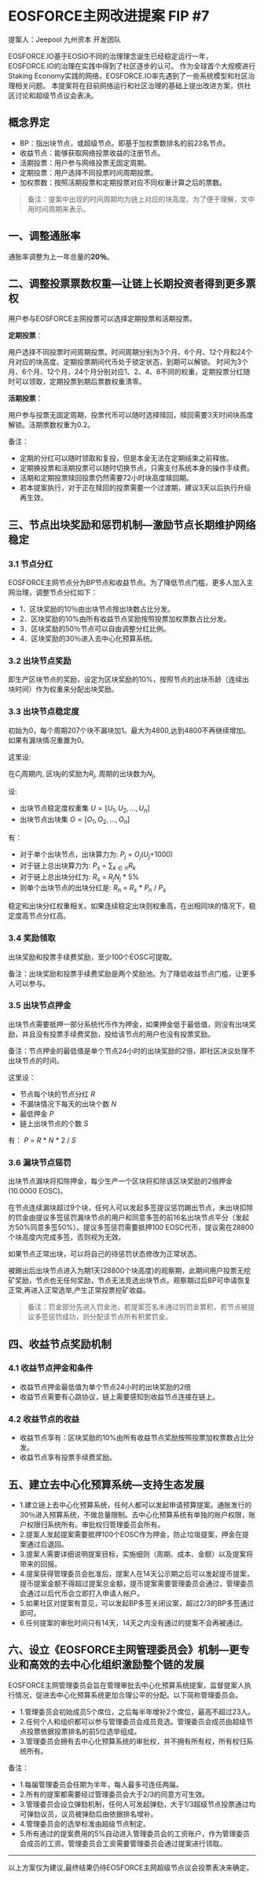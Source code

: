 # EOSFORCE主网改进提案 FIP #7

提案人：Jeepool 九州资本 开发团队

EOSFORCE.IO基于EOSIO不同的治理理念诞生已经稳定运行一年，EOSFORCE.IO的治理在实践中得到了社区逐步的认可。
作为全球首个大规模进行Staking Economy实践的网络，EOSFORCE.IO率先遇到了一些系统模型和社区治理相关问题。
本提案将在目前网络运行和社区治理的基础上提出改进方案，供社区讨论和超级节点议会表决。

## 概念界定

- BP：指出块节点，或超级节点。即基于加权票数排名的前23名节点。
- 收益节点：能够获取网络投票收益的注册节点。
- 活期投票：用户参与网络投票无固定周期。
- 定期投票：用户选择不同投票时间周期投票。
- 加权票数：按照活期投票和定期投票对应不同权重计算之后的票数。

> 备注：提案中出现的时间周期均为链上对应的块高度。为了便于理解，文中用时间周期来表示。

## 一、调整通胀率

通胀率调整为上一年总量的**20％**。

## 二、调整投票票数权重—让链上长期投资者得到更多票权

用户参与EOSFORCE主网投票可以选择定期投票和活期投票。

**定期投票**：

用户选择不同投票时间周期投票。时间周期分别为3个月、6个月、12个月和24个月对应的块高度。定期投票期间代币处于锁定状态，到期可以解锁。
时间为3个月、6个月、12个月，24个月分别对应1、2、4、8不同的权重，定期投票分红随时可以领取，定期投票到期后票数权重清零。

**活期投票**：

用户参与投票无固定周期，投票代币可以随时选择赎回，赎回需要3天时间块高度解锁。活期票数权重为0.2。

备注：

- 定期的分红可以随时领取和复投，但是本金无法在定期结束之前释放。
- 定期换投票和活期投票可以随时切换节点，只需支付系统本身的操作手续费。
- 活期和定期投票赎回投票仍然需要72小时块高度赎回期。
- 若本提案执行，对于正在赎回的投票需要一个过渡期，建议3天以后执行升级再生效。

## 三、节点出块奖励和惩罚机制—激励节点长期维护网络稳定

### 3.1 节点分红

EOSFORCE主网节点分为BP节点和收益节点。为了降低节点门槛，更多人加入主网治理，调整节点分红如下：

- 1．区块奖励的10％由出块节点按出块数占比分发。
- 2．区块奖励的10%由所有收益节点奖励按照投票加权票数占比分发。
- 3．区块奖励的50％节点可以自由调整分红比例。
- 4．区块奖励的30％进入去中心化预算系统。

### 3.2 出块节点奖励

即生产区块节点的奖励，设定为区块奖励的10%，按照节点的出块币龄（连续出块时间）作为权重来分配出块奖励。

### 3.3 出块节点稳定度

初始为0，每个周期207个块不漏块加1。最大为4800,达到4800不再继续增加。如果有漏块情况重置为0。

这里设:

在$C_j$周期内, 区块$j$的奖励为$R_j$, 周期的出块数为$N_j$,

设:

- 出块节点稳定度权重集 $U=[U_1, U_2, ... , U_n]$
- 出块节点出块集 $O=[O_1, O_2, ... , O_n]$

有：

- 对于单个出块节点，出块算力为: $P_j$ = $O_j$($U_j$+1000)
- 对于链上总出块算力为: $P_s$ = $∑_{k∈n}R_k$
- 对于链上总出块分红为: $R_s$ = $R_j$$N_j$ * 5%
- 则单个出块节点的出块分红是: $R_n$ = $R_s$ * $P_n$ / $P_s$

稳定和出块分红权重相关。如果连续稳定出块则权重高，在出相同块的情况下，稳定度高节点分红高。

### 3.4 奖励领取

出块奖励和投票手续费奖励，至少100个EOSC可提取。

备注：出块奖励和投票手续费奖励是两个奖励池。为了降低收益节点门槛，让更多人可以参与。

### 3.5 出块节点押金

出块节点需要抵押一部分系统代币作为押金，如果押金低于最低值，则没有出块奖励，并且没有投票手续费奖励，投给该节点的用户也没有投票奖励。

备注：节点押金的最低值是单个节点24小时的出块奖励的2倍，即社区决议处理不出块节点的时间。

这里设：

- 节点每个块的节点分红 $R$
- 不漏块情况下每天的出块个数 $N$
- 最低押金 $P$
- 链上出块节点的个数 $S$

有：
    $P$ = $R$ * $N$ * 2 / $S$

### 3.6 漏块节点惩罚

出块节点漏块将扣除押金，每少生产一个区块将扣除该区块奖励的2倍押金(10.0000 EOSC)。

在节点连续漏块超过9个块，任何人可以发起多签提议惩罚踢出节点，未出块扣除的罚金由提议多签惩罚漏块节点的用户和同意多签的前16名出块节点平分（发起方50%同意多签50%）。提议多签惩罚需要抵押100 EOSC代币，提议需在28800个块高度内完成多签，否则视为无效。

如果节点正常出块，可以将自己的待惩罚状态修改为正常状态。

被踢出后出块节点进入为期1天(28800个块高度)的观察期，此期间用户投票无挖矿奖励，节点也无任何奖励，节点无法竞选出块节点。观察期过后BP可申请恢复正常,再进入正常选举,产生正常投票挖矿收益。
> 备注：罚金部分先进入罚金池，若提案签名未通过则罚金累积，若节点被提议多签惩罚成功，则分配该节点所有积累罚金。

## 四、收益节点奖励机制

### 4.1 收益节点押金和条件
 + 收益节点押金最低值为单个节点24小时的出块奖励的2倍
 + 收益节点需要有心跳协议，链上需要感知到收益节点连接在链上。

### 4.2 收益节点的收益
+ 收益节点享有：区块奖励的10%由所有收益节点奖励按照投票加权票数占比分发。
+ 收益节点享有投票手续费奖励。

## 五、建立去中心化预算系统—支持生态发展

- 1.建立链上去中心化预算系统，任何人都可以发起申请预算提案。通胀发行的30％进入预算系统，不做总量限制。去中心化预算系统有单独的账户权限，账户权限归系统所有。审批权归管理委员会所有。
- 2.提案人发起提案需要抵押100个EOSC作为押金，防止垃圾提案，押金在提案通过后退回。
- 3.提案人需要详细说明提案目标，实施细则（周期、成本、金额）以及提案将带来的回报。
- 4.提案获得管理委员会批准后，提案人在14天公示期之后可以发起提币提案，提币提案金额不得超过提案总金额，提币提案需要管理委员会通过，管理委员会通过以后代币会立即打入申请人帐户。
- 5.如果社区对提案有意见，可以发起BP多签关闭议案，超过2/3的BP多签通过即可。
- 6.任何提案的审批时间只有14天，14天之内没有通过的提案不会再被通过。


## 六、设立《EOSFORCE主网管理委员会》机制—更专业和高效的去中心化组织激励整个链的发展

EOSFORCE主网管理委员会旨在管理审批去中心化预算系统提案，监督提案人执行情况，促进去中心化预算系统更加合理公平的分配。以下简称管理委员会。

- 1.管理委员会初始成员5个席位，之后每半年增补2个席位，最高不超过23人。
- 2.任何个人和组织都可以参与管理委员会成员竞选。管理委员会成员由超级节点投票依据投票排名的前5位选举组成。
- 3.管理委员会拥有去中心化预算系统的审批权，并不拥有所有权，所有权归系统所有。

备注：

- 1.每届管理委员会任期为半年，每人最多可连任两届。
- 2.所有的提案都需要经过管理委员会大于2/3的同意方可生效。
- 3.管理委员会设立弹劾机制，任何人可发起弹劾，大于1/3超级节点投票通过均可弹劾议员，议员被弹劾后由依据排名增补。
- 4.管理委员会的选举标准由超级节点制定。
- 5.所有通过的提案费用的5%自动进入管理委员会的工资账户，作为管理委员会成员的工资。管理委员会工资需要管理委员会通过提案进行领取。

--------------------

以上方案仅为建议,最终结果仍待EOSFORCE主网超级节点议会投票表决来确定。

